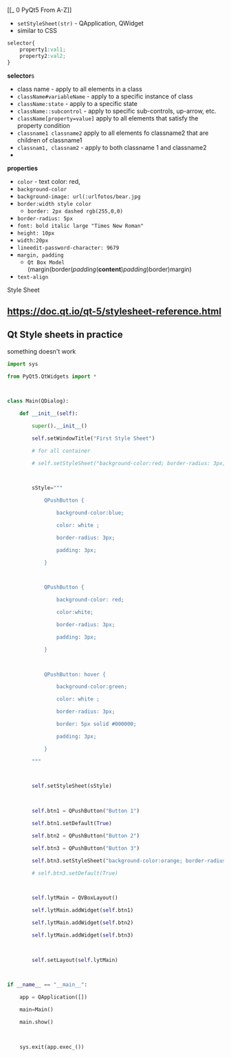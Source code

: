 [[_ 0 PyQt5 From A-Z]]


- `setStyleSheet(str)` - QApplication, QWidget
- similar to CSS
```css
selector{
	property1:val1;
	property2:val2;
}
```

**selector**s
- class name - apply to all elements in a class
- `className#variableName` - apply to a specific instance of class
- `className:state` - apply to a specific state
- `className::subcontrol` - apply to specific sub-controls, up-arrow, etc.
- `className[property=value]` apply to all elements that satisfy the property condition
- `classname1 classname2` apply to all elements fo classname2 that are children of classname1
- `classnam1, classnam2` - apply to both classname 1 and classname2
- 

**properties**
- `color` - text color: red,
- `background-color`
- `background-image: url(:urlfotos/bear.jpg`
- `border:width style color`
	- `border: 2px dashed rgb(255,0,0)`
- `border-radius: 5px`
- `font: bold italic large "Times New Roman"`
- `height: 10px`
- `width:20px`
- `lineedit-password-character: 9679`
- `margin, padding`
	- `Qt Box Model` (margin(border(*padding*(**content**)*padding*)border)margin)
- `text-align`


Style Sheet
## https://doc.qt.io/qt-5/stylesheet-reference.html



## Qt Style sheets in practice 
something doesn't work
```python
import sys

from PyQt5.QtWidgets import *

  

class Main(QDialog):

    def __init__(self):

        super().__init__()

        self.setWindowTitle("First Style Sheet")

        # for all container

        # self.setStyleSheet("background-color:red; border-radius: 3px; padding: 3px")

  

        sStyle="""

            QPushButton {

                background-color:blue;

                color: white ;

                border-radius: 3px;

                padding: 3px;

            }

  

            QPushButton {

                background-color: red;

                color:white;

                border-radius: 3px;

                padding: 3px;

            }

  

            QPushButton: hover {

                background-color:green;

                color: white ;

                border-radius: 3px;

                border: 5px solid #000000;

                padding: 3px;

            }

        """

  

        self.setStyleSheet(sStyle)

  

        self.btn1 = QPushButton("Button 1")

        self.btn1.setDefault(True)

        self.btn2 = QPushButton("Button 2")

        self.btn3 = QPushButton("Button 3")

        self.btn3.setStyleSheet("background-color:orange; border-radius: 3px; border: 2 solid #000000; padding: 3px")

        # self.btn3.setDefault(True)

  

        self.lytMain = QVBoxLayout()

        self.lytMain.addWidget(self.btn1)

        self.lytMain.addWidget(self.btn2)

        self.lytMain.addWidget(self.btn3)

  

        self.setLayout(self.lytMain)

  

if __name__ == "__main__":

    app = QApplication([])

    main=Main()

    main.show()

  

    sys.exit(app.exec_())
```










